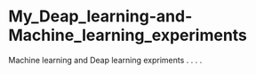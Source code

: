 # My_Deap_learning-and-Machine_learning_experiments
Machine learning and Deap learning expriments
.
.
.
.

